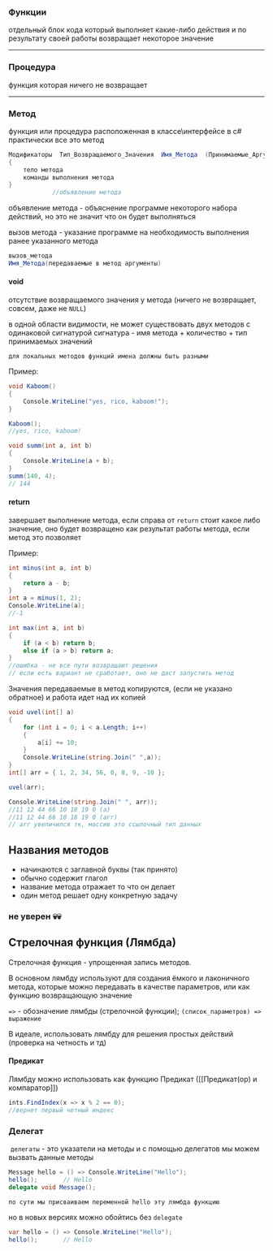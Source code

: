 
### Функции 

отдельный блок кода который выполняет какие-либо действия и по результату своей работы возвращает некоторое значение

---
### Процедура

функция которая ничего не возвращает

---
### Метод
функция или процедура расположенная в классе\интерфейсе
	в с# практически все это метод

```cs
Модификаторы  Тип_Возвращаемого_Значения  Имя_Метода  (Принимаемые_Аргументы)
{
	тело метода
	команды выполнения метода
}
			//объявление метода
``` 

 объявление метода - объяснение программе некоторого набора действий, но это не значит что он будет выполняться 

вызов метода - указание программе на необходимость выполнения ранее указанного метода

```cs
вызов_метода
Имя_Метода(передаваемые в метод аргументы)
```


#### void

отсутствие возвращаемого значения у метода
(ничего не возвращает, совсем, даже не `NULL`)

в одной области видимости, не может существовать двух методов с одинаковой сигнатурой
сигнатура - имя метода + количество + тип принимаемых значений

`для локальных методов функций имена должны быть разными`

Пример:
```cs
void Kaboom()
{
    Console.WriteLine("yes, rico, kaboom!");
}

Kaboom();
//yes, rico, kaboom!

void summ(int a, int b)
{
    Console.WriteLine(a + b);
}
summ(140, 4);
// 144
```

#### return

завершает выполнение метода, если справа от `return` стоит какое либо значение, оно будет возвращено как результат работы метода, если метод это позволяет 

Пример:
```cs
int minus(int a, int b)
{
    return a - b;
}
int a = minus(1, 2);
Console.WriteLine(a);
//-1
```

```cs
int max(int a, int b)
{
    if (a < b) return b;
    else if (a > b) return a;
}
//ошибка - не все пути возвращают решения
// если есть вариант не сработает, оно не даст запустить метод
```

Значения передаваемые в метод копируются, (если не указано обратное) и работа идет над их копией

```cs
void uvel(int[] a)
{
    for (int i = 0; i < a.Length; i++)
    {
        a[i] += 10;
    }
    Console.WriteLine(string.Join(" ",a));
}
int[] arr = { 1, 2, 34, 56, 0, 8, 9, -10 };

uvel(arr);

Console.WriteLine(string.Join(" ", arr));
//11 12 44 66 10 18 19 0 (a)
//11 12 44 66 10 18 19 0 (arr)
// arr увеличился тк, массив это ссылочный тип данных
```


## Названия методов

 - начинаются с заглавной буквы (так принято)
 - обычно содержит глагол
 - название метода отражает то что он делает
 - один метод решает одну конкретную задачу

### не уверен 💀💀
## Стрелочная функция (Лямбда)

Стрелочная функция -  упрощенная запись методов.

В основном лямбду используют для создания ёмкого и лаконичного метода, которые можно передавать в качестве параметров, или как функцию возвращающую значение

`=>` - обозначение лямбды (стрелочной функции);
`(список_параметров) => выражение`

В идеале, использовать лямбду для решения простых действий (проверка на четность и тд)
#### Предикат

Лямбду можно использовать как функцию Предикат ([[Предикат(ор) и компаратор]])
```cs
ints.FindIndex(x => x % 2 == 0);
//вернет первый четный индекс
```

### Делегат

 `делегаты` - это указатели на методы и с помощью делегатов мы можем вызвать данные методы


```cs
Message hello = () => Console.WriteLine("Hello");
hello();       // Hello
delegate void Message();
```
	по сути мы присваиваем переменной hello эту лямбда функцию
но в новых версиях можно обойтись без `delegate`

```cs
var hello = () => Console.WriteLine("Hello");
hello();       // Hello
```